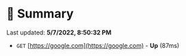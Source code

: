 # 📖 Summary
Last updated: **5/7/2022, 8:50:32 PM**

- `GET` [https://google.com](https://google.com) - **Up** (87ms)
